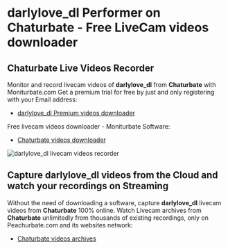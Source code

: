# darlylove_dl Performer on Chaturbate - Free LiveCam videos downloader

## Chaturbate Live Videos Recorder

Monitor and record livecam videos of **darlylove_dl** from **Chaturbate** with Moniturbate.com
Get a premium trial for free by just and only registering with your Email address:
* [darlylove_dl Premium videos downloader](https://moniturbate.com/request-demo-licence-key.html)

Free livecam videos downloader - Moniturbate Software:
* [Chaturbate videos downloader](https://moniturbate.com/moniturbate-download-software.html)

![darlylove_dl livecam videos recorder](https://peachurnet.com/templates/moniturbate-software.png)


## Capture darlylove_dl videos from the Cloud and watch your recordings on Streaming

Without the need of downloading a software, capture **darlylove_dl** livecam videos from **Chaturbate** 100% online.
Watch Livecam archives from **Chaturbate** unlimitedly from thousands of existing recordings, only on Peachurbate.com and its websites network:
* [Chaturbate videos archives](https://peachurnet.com/)